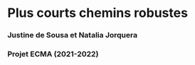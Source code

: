 # Plus courts chemins robustes



### Justine de Sousa et Natalia Jorquera
### Projet ECMA (2021-2022) 
